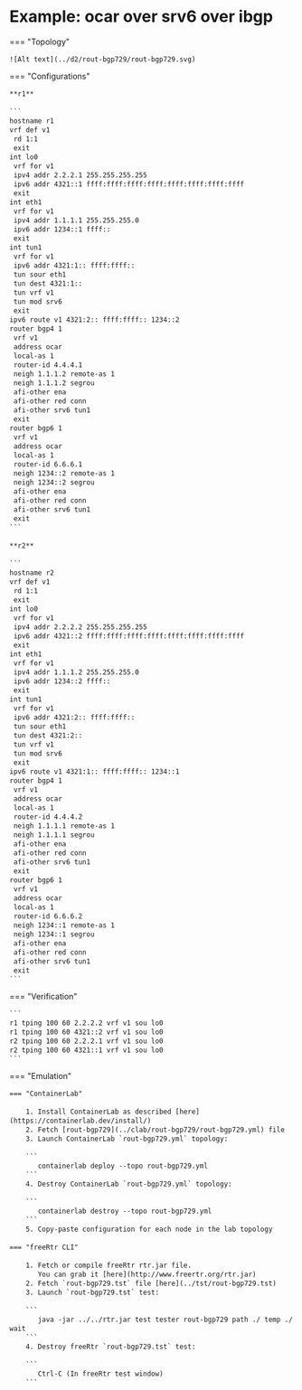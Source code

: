 # Example: ocar over srv6 over ibgp

=== "Topology"

    ![Alt text](../d2/rout-bgp729/rout-bgp729.svg)

=== "Configurations"

    **r1**

    ```
    hostname r1
    vrf def v1
     rd 1:1
     exit
    int lo0
     vrf for v1
     ipv4 addr 2.2.2.1 255.255.255.255
     ipv6 addr 4321::1 ffff:ffff:ffff:ffff:ffff:ffff:ffff:ffff
     exit
    int eth1
     vrf for v1
     ipv4 addr 1.1.1.1 255.255.255.0
     ipv6 addr 1234::1 ffff::
     exit
    int tun1
     vrf for v1
     ipv6 addr 4321:1:: ffff:ffff::
     tun sour eth1
     tun dest 4321:1::
     tun vrf v1
     tun mod srv6
     exit
    ipv6 route v1 4321:2:: ffff:ffff:: 1234::2
    router bgp4 1
     vrf v1
     address ocar
     local-as 1
     router-id 4.4.4.1
     neigh 1.1.1.2 remote-as 1
     neigh 1.1.1.2 segrou
     afi-other ena
     afi-other red conn
     afi-other srv6 tun1
     exit
    router bgp6 1
     vrf v1
     address ocar
     local-as 1
     router-id 6.6.6.1
     neigh 1234::2 remote-as 1
     neigh 1234::2 segrou
     afi-other ena
     afi-other red conn
     afi-other srv6 tun1
     exit
    ```

    **r2**

    ```
    hostname r2
    vrf def v1
     rd 1:1
     exit
    int lo0
     vrf for v1
     ipv4 addr 2.2.2.2 255.255.255.255
     ipv6 addr 4321::2 ffff:ffff:ffff:ffff:ffff:ffff:ffff:ffff
     exit
    int eth1
     vrf for v1
     ipv4 addr 1.1.1.2 255.255.255.0
     ipv6 addr 1234::2 ffff::
     exit
    int tun1
     vrf for v1
     ipv6 addr 4321:2:: ffff:ffff::
     tun sour eth1
     tun dest 4321:2::
     tun vrf v1
     tun mod srv6
     exit
    ipv6 route v1 4321:1:: ffff:ffff:: 1234::1
    router bgp4 1
     vrf v1
     address ocar
     local-as 1
     router-id 4.4.4.2
     neigh 1.1.1.1 remote-as 1
     neigh 1.1.1.1 segrou
     afi-other ena
     afi-other red conn
     afi-other srv6 tun1
     exit
    router bgp6 1
     vrf v1
     address ocar
     local-as 1
     router-id 6.6.6.2
     neigh 1234::1 remote-as 1
     neigh 1234::1 segrou
     afi-other ena
     afi-other red conn
     afi-other srv6 tun1
     exit
    ```

=== "Verification"

    ```
    r1 tping 100 60 2.2.2.2 vrf v1 sou lo0
    r1 tping 100 60 4321::2 vrf v1 sou lo0
    r2 tping 100 60 2.2.2.1 vrf v1 sou lo0
    r2 tping 100 60 4321::1 vrf v1 sou lo0
    ```

=== "Emulation"

    === "ContainerLab"

        1. Install ContainerLab as described [here](https://containerlab.dev/install/)  
        2. Fetch [rout-bgp729](../clab/rout-bgp729/rout-bgp729.yml) file  
        3. Launch ContainerLab `rout-bgp729.yml` topology:  

        ```
           containerlab deploy --topo rout-bgp729.yml  
        ```
        4. Destroy ContainerLab `rout-bgp729.yml` topology:  

        ```
           containerlab destroy --topo rout-bgp729.yml  
        ```
        5. Copy-paste configuration for each node in the lab topology

    === "freeRtr CLI"

        1. Fetch or compile freeRtr rtr.jar file.  
           You can grab it [here](http://www.freertr.org/rtr.jar)  
        2. Fetch `rout-bgp729.tst` file [here](../tst/rout-bgp729.tst)  
        3. Launch `rout-bgp729.tst` test:  

        ```
           java -jar ../../rtr.jar test tester rout-bgp729 path ./ temp ./ wait
        ```
        4. Destroy freeRtr `rout-bgp729.tst` test:  

        ```
           Ctrl-C (In freeRtr test window)
        ```

